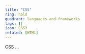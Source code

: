 ```yaml
---
title: "CSS"
ring: hold
quadrant: languages-and-frameworks
tags: []
icon: CSS3
related: [HTML]
---
```


CSS ...
